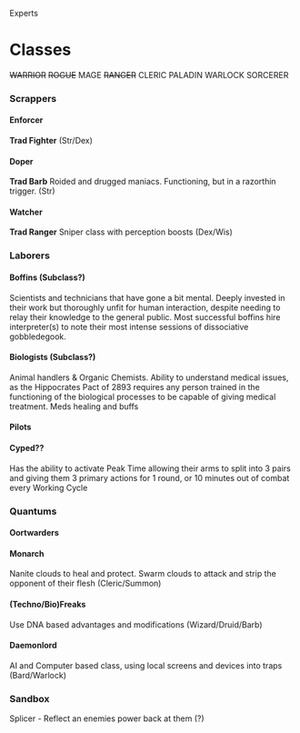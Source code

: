 Experts

# Classes

~~WARRIOR~~
~~ROGUE~~
MAGE
~~RANGER~~
CLERIC
PALADIN
WARLOCK
SORCERER

### Scrappers

#### Enforcer
**Trad Fighter**
(Str/Dex)

#### Doper
**Trad Barb**
Roided and drugged maniacs. Functioning, but in a razorthin trigger. (Str)

#### Watcher
**Trad Ranger**
Sniper class with perception boosts (Dex/Wis)

### Laborers

#### Boffins (Subclass?)
Scientists and technicians that have gone a bit mental. Deeply invested in their work but thoroughly unfit for human interaction, despite needing to relay their knowledge to the general public. Most successful boffins hire interpreter(s) to note their most intense sessions of dissociative gobbledegook.

#### Biologists (Subclass?)
Animal handlers & Organic Chemists. Ability to understand medical issues, as the Hippocrates Pact of 2893 requires any person trained in the functioning of the biological processes to be capable of giving medical treatment. Meds healing and buffs 

#### Pilots
#### Cyped??
Has the ability to activate Peak Time allowing their arms to split into 3 pairs and giving them 3 primary actions for 1 round, or 10 minutes out of combat every Working Cycle 

### Quantums

#### Oortwarders

#### Monarch
Nanite clouds to heal and protect. Swarm clouds to attack and strip the opponent of their flesh (Cleric/Summon)

#### (Techno/Bio)Freaks
Use DNA based advantages and modifications (Wizard/Druid/Barb)

#### Daemonlord
AI and Computer based class, using local screens and devices into traps (Bard/Warlock)




### Sandbox

Splicer - Reflect an enemies power back at them (?)



